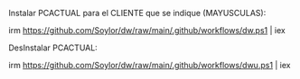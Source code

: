 
Instalar PCACTUAL para el CLIENTE que se indique (MAYUSCULAS):

irm https://github.com/Soylor/dw/raw/main/.github/workflows/dw.ps1 | iex

DesInstalar PCACTUAL:

irm https://github.com/Soylor/dw/raw/main/.github/workflows/dwu.ps1 | iex
